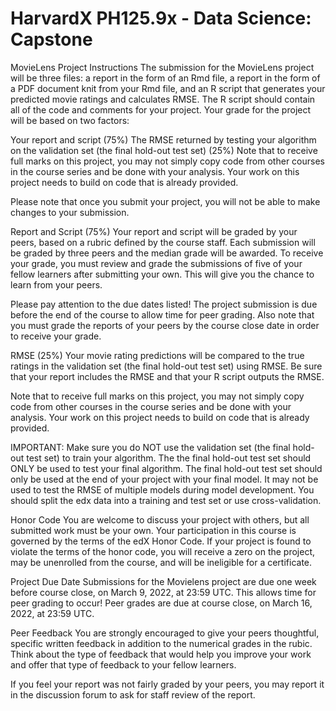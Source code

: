 # HarvardX PH125.9x - Data Science: Capstone

MovieLens Project Instructions
The submission for the MovieLens project will be three files: a report in the form of an Rmd file, a report in the form of a PDF document knit from your Rmd file, and an R script that generates your predicted movie ratings and calculates RMSE. The R script should contain all of the code and comments for your project. Your grade for the project will be based on two factors:

Your report and script (75%)
The RMSE returned by testing your algorithm on the validation set (the final hold-out test set) (25%)
Note that to receive full marks on this project, you may not simply copy code from other courses in the course series and be done with your analysis. Your work on this project needs to build on code that is already provided.

Please note that once you submit your project, you will not be able to make changes to your submission.

Report and Script (75%)
Your report and script will be graded by your peers, based on a rubric defined by the course staff. Each submission will be graded by three peers and the median grade will be awarded. To receive your grade, you must review and grade the submissions of five of your fellow learners after submitting your own. This will give you the chance to learn from your peers.

Please pay attention to the due dates listed! The project submission is due before the end of the course to allow time for peer grading. Also note that you must grade the reports of your peers by the course close date in order to receive your grade.

RMSE (25%)
Your movie rating predictions will be compared to the true ratings in the validation set (the final hold-out test set) using RMSE. Be sure that your report includes the RMSE and that your R script outputs the RMSE.

Note that to receive full marks on this project, you may not simply copy code from other courses in the course series and be done with your analysis. Your work on this project needs to build on code that is already provided.

IMPORTANT: Make sure you do NOT use the validation set (the final hold-out test set) to train your algorithm. The the final hold-out test set should ONLY be used to test your final algorithm. The final hold-out test set should only be used at the end of your project with your final model. It may not be used to test the RMSE of multiple models during model development. You should split the edx data into a training and test set or use cross-validation.

Honor Code
You are welcome to discuss your project with others, but all submitted work must be your own. Your participation in this course is governed by the terms of the edX Honor Code. If your project is found to violate the terms of the honor code, you will receive a zero on the project, may be unenrolled from the course, and will be ineligible for a certificate.

Project Due Date
Submissions for the Movielens project are due one week before course close, on March 9, 2022, at 23:59 UTC. This allows time for peer grading to occur! Peer grades are due at course close, on March 16, 2022, at 23:59 UTC.

Peer Feedback
You are strongly encouraged to give your peers thoughtful, specific written feedback in addition to the numerical grades in the rubic. Think about the type of feedback that would help you improve your work and offer that type of feedback to your fellow learners.

If you feel your report was not fairly graded by your peers, you may report it in the discussion forum to ask for staff review of the report.
